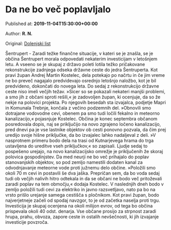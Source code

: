 
# Da ne bo več poplavljalo

Published at: **2019-11-04T15:30:00+00:00**

Author: **R. N.**

Original: [Dolenjski list](https://www.dolenjskilist.si/2019/11/04/227946/novice/dolenjska/Da_ne_bo_vec_poplavljalo/)

Šentrupert - Zaradi težke finančne situacije, v kateri se je znašla, se je občina Šentrupert morala odpovedati nekaterim investicijam v letošnjem letu. A vseeno se je skupaj z državo poleti lotila težko pričakovane rekonstrukcije zadnjega odseka državne ceste do jedra Šentruperta. Kot pravi župan Andrej Martin Kostelec, dela potekajo po načrtu in če jim vreme ne bo preveč nagajalo predvidevajo osrednjo letošnjo naložbo, kot je bil predvideno, dokončati do novega leta.
Do sedaj z rekonstrukcijo državne ceste niso imeli večjih težav. »Sicer so se pokazali nekateri manjši problemi, a smo jih z občani sproti rešili,« je zadovoljen župan, ki ocenjuje, da so že nekje na polovici projekta. Po njegovih besedah sta izvajalca, podjetje Mapri in Komunala Trebnje, končala z večino podzemnih del. »Obnovili smo dotrajane vodovodne cevi, obenem pa smo tudi ločili fekalno in meteorno kanalizacijo,« pojasnjuje Kostelec.
Občina je konec septembra občanom posredovala dopis, naj se priključijo na novo zgrajeno ločeno kanalizacijo, pred dnevi pa je vse lastnike objektov ob cesti ponovno pozvala, da čim prej uredijo svoje hišne priključke, da bo izvajalec lahko nadaljeval z deli. »V nasprotnem primeru bodo dela na trasi od Kutnarjevega hrama do trga ustavljena do ureditve vseh priključkov,« so zapisali. Ljudje sedaj to pospešeno urejajo, na novo kanalizacijsko omrežje je priključenih že skoraj polovica gospodinjstev.
Da med neurji ne bo več prihajalo do poplav stanovanjskih objektov, so pod zemljo namestili dodaten kanal za odvodnjavanje meteorne vode proti južnemu delo občine. »Položili smo okoli 70 m cevi in postavili še dva jaška. Prepričan sem, da bo voda sedaj tudi ob večjih nalivih hitro odtekala in da se občani ne bodo več pritoževali zaradi poplav na tem območju,« dodaja Kostelec.
V naslednjih dneh bodo v zemljo položili tudi cevi za elektriko in javno razsvetljavo, nato pa bo na vrsto prišlo urejanje samega cestišča s pločnikom. Kot pravi župan, bodo najverjetneje začeli od spodaj navzgor, to je od začetka naselja proti trgu.
Investicija je skupaj ocenjena na okoli milijon evrov, od tega bo občina prispevala okoli 40 odst. denarja. Vse občane prosijo za strpnost zaradi hrupa, prahu, obvoza, zapore ceste in ostalih nevšečnosti, ki jih izvajanje investicije povzroča.
